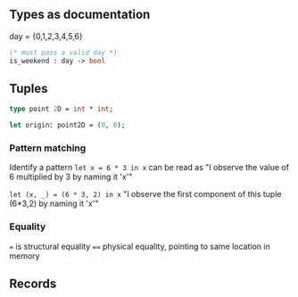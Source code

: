 ## Types as documentation

day = {0,1,2,3,4,5,6}

```ocaml
(* must pass a valid day *)
is_weekend : day -> bool
```

## Tuples

```ocaml
type point 2D = int * int;

let origin: point2D = (0, 0);
```

### Pattern matching

Identify a pattern
`let x = 6 * 3 in x` can be read as "I observe the value of 6 multiplied by 3 by naming it 'x'"

`let (x, _) = (6 * 3, 2) in x`
"I observe the first component of this tuple (6\*3,2) by naming it 'x'"

### Equality

`=` is structural equality
`==` physical equality, pointing to same location in memory

## Records

